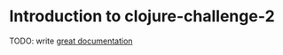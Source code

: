# Introduction to clojure-challenge-2

TODO: write [great documentation](http://jacobian.org/writing/what-to-write/)
